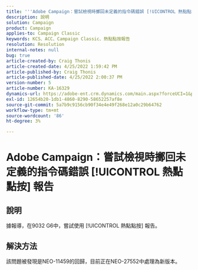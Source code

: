 ```yaml
---
title: '''Adobe Campaign：嘗試檢視時擲回未定義的指令碼錯誤 [!UICONTROL 熱點點按] 報告'
description: 說明
solution: Campaign
product: Campaign
applies-to: Campaign Classic
keywords: KCS、ACC、Campaign Classic、熱點點按報告
resolution: Resolution
internal-notes: null
bug: true
article-created-by: Craig Thonis
article-created-date: 4/25/2022 1:59:42 PM
article-published-by: Craig Thonis
article-published-date: 4/25/2022 2:00:37 PM
version-number: 5
article-number: KA-16329
dynamics-url: https://adobe-ent.crm.dynamics.com/main.aspx?forceUCI=1&pagetype=entityrecord&etn=knowledgearticle&id=deb088ee-9fc4-ec11-a7b6-0022480a1ec2
exl-id: 12654b20-1db1-4860-8290-58652257af8e
source-git-commit: 5a7b9c9156cb90f34e4e49f268e12a0c29b64762
workflow-type: tm+mt
source-wordcount: '86'
ht-degree: 3%

---
```


# Adobe Campaign：嘗試檢視時擲回未定義的指令碼錯誤 [!UICONTROL 熱點點按] 報告

## 說明


據報導，在9032 G6中，嘗試使用 [!UICONTROL 熱點點按] 報告。


## 解決方法


該問題被發現是NEO-11459的回歸，目前正在NEO-27552中處理為新版本。
